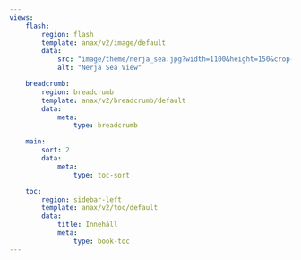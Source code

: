 ```yaml
---
views:
    flash:
        region: flash
        template: anax/v2/image/default
        data:
            src: "image/theme/nerja_sea.jpg?width=1100&height=150&crop-to-fit&area=-7,0,7,0"
            alt: "Nerja Sea View"

    breadcrumb:
        region: breadcrumb
        template: anax/v2/breadcrumb/default
        data:
            meta:
                type: breadcrumb

    main:
        sort: 2
        data:
            meta:
                type: toc-sort

    toc:
        region: sidebar-left
        template: anax/v2/toc/default
        data:
            title: Innehåll
            meta:
                type: book-toc
---
```

